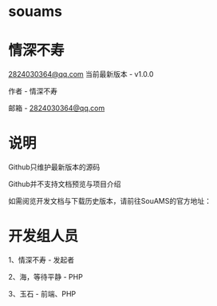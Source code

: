 # souams
# 情深不寿
2824030364@qq.com
当前最新版本 - v1.0.0

作者 - 情深不寿

邮箱 - 2824030364@qq.com

# 说明
Github只维护最新版本的源码

Github并不支持文档预览与项目介绍

如需阅览开发文档与下载历史版本，请前往SouAMS的官方地址：


# 开发组人员
1、情深不寿 - 发起者

2、海，等待平静 - PHP

3、玉石 - 前端、PHP
